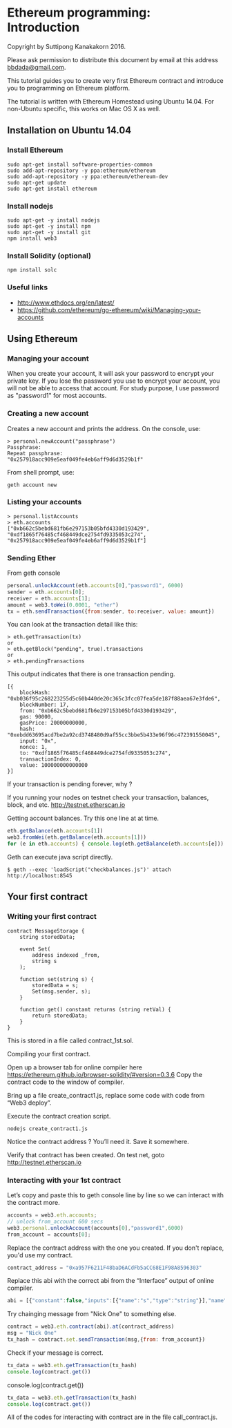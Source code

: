 # Ethereum programming: Introduction

Copyright by Suttipong Kanakakorn 2016.

Please ask permission to distribute this document by email at this address bbdada@gmail.com.

This tutorial guides you to create very first Ethereum contract and introduce
you to programming on Ethereum platform.

The tutorial is written with Ethereum Homestead using Ubuntu 14.04. For non-Ubuntu specific, this works on Mac OS X as well.

## Installation on Ubuntu 14.04

### Install Ethereum
```
sudo apt-get install software-properties-common
sudo add-apt-repository -y ppa:ethereum/ethereum
sudo add-apt-repository -y ppa:ethereum/ethereum-dev
sudo apt-get update
sudo apt-get install ethereum
```

### Install nodejs
```
sudo apt-get -y install nodejs
sudo apt-get -y install npm
sudo apt-get -y install git
npm install web3
```

### Install Solidity (optional)
```
npm install solc
```

### Useful links
* http://www.ethdocs.org/en/latest/
* https://github.com/ethereum/go-ethereum/wiki/Managing-your-accounts

## Using Ethereum

### Managing your account
When you create your account, it will ask your password to encrypt your private key. If you lose the password you use to encrypt your account, you will not be able to access that account. For study purpose, I use password as "password1" for most accounts.

### Creating a new account

Creates a new account and prints the address.
On the console, use:

```
> personal.newAccount("passphrase")
Passphrase: 
Repeat passphrase: 
"0x257918acc909e5eaf049fe4eb6aff9d6d3529b1f"
```

From shell prompt, use:
```
geth account new
```

### Listing your accounts

```
> personal.listAccounts
> eth.accounts
["0xb662c5bebd681fb6e297153b05bfd4330d193429", "0xdf1865f76485cf468449dce2754fd9335053c274", "0x257918acc909e5eaf049fe4eb6aff9d6d3529b1f"]
```


### Sending Ether

From geth console
```javascript
personal.unlockAccount(eth.accounts[0],"password1", 6000)
sender = eth.accounts[0];
receiver = eth.accounts[1];
amount = web3.toWei(0.0001, "ether")
tx = eth.sendTransaction({from:sender, to:receiver, value: amount})
```

You can look at the transaction detail like this:
```
> eth.getTransaction(tx)
or
> eth.getBlock("pending", true).transactions
or
> eth.pendingTransactions
```

This output indicates that there is one transaction pending.
```
[{
    blockHash: "0xb036f95c268223255d5c60b440de20c365c3fcc07fea5de187f88aea67e3fde6",
    blockNumber: 17,
    from: "0xb662c5bebd681fb6e297153b05bfd4330d193429",
    gas: 90000,
    gasPrice: 20000000000,
    hash: "0xebdd63695acd7be2a92cd3748480d9af55cc3bbe5b433e96f96c472391550045",
    input: "0x",
    nonce: 1,
    to: "0xdf1865f76485cf468449dce2754fd9335053c274",
    transactionIndex: 0,
    value: 100000000000000
}]
```

If your transaction is pending forever, why ?

If you running your nodes on testnet check your transaction, balances, block,
and etc.  http://testnet.etherscan.io

Getting account balances. Try this one line at at time.
```javascript
eth.getBalance(eth.accounts[1])
web3.fromWei(eth.getBalance(eth.accounts[1]))
for (e in eth.accounts) { console.log(eth.getBalance(eth.accounts[e])) };
```


Geth can execute java script directly.
```
$ geth --exec 'loadScript("checkbalances.js")' attach http://localhost:8545
```

## Your first contract

### Writing your first contract
```
contract MessageStorage {
    string storedData;

    event Set(
        address indexed _from,
        string s
    );

    function set(string s) {
        storedData = s;
        Set(msg.sender, s);
    }

    function get() constant returns (string retVal) {
        return storedData;
    }
}
```

This is stored in a file called contract_1st.sol.

Compiling your first contract.

Open up a browser tab for online compiler here
https://ethereum.github.io/browser-solidity/#version=0.3.6
Copy the contract code to the window of compiler.

Bring up a file create_contract1.js, replace some code with code from “Web3
deploy”.

Execute the contract creation script.
```
nodejs create_contract1.js
```

Notice the contract address ? You’ll need it. Save it somewhere.

Verify that contract has been created.
On test net, goto http://testnet.etherscan.io

### Interacting with your 1st contract

Let’s copy and paste this to geth console line by line so we can interact with
the contract more.
```javascript
accounts = web3.eth.accounts;
// unlock from_account 600 secs
web3.personal.unlockAccount(accounts[0],"password1",6000)
from_account = accounts[0];
```

Replace the contract address with the one you created. If you don't replace,
you'd use my contract.

```javascript
contract_address = "0xa957F6211F48baD6ACdFb5aCC68E1F98A8596303"
```

Replace this abi with the correct abi from the “Interface” output of online
compiler.
```javascript
abi = [{"constant":false,"inputs":[{"name":"s","type":"string"}],"name":"set","outputs":[],"type":"function"},{"constant":true,"inputs":[],"name":"get","outputs":[{"name":"retVal","type":"string"}],"type":"function"},{"anonymous":false,"inputs":[{"indexed":true,"name":"_from","type":"address"},{"indexed":false,"name":"s","type":"string"}],"name":"Set","type":"event"}]
```

Try chainging message from "Nick One" to something else.
```javascript
contract = web3.eth.contract(abi).at(contract_address)
msg = "Nick One"
tx_hash = contract.set.sendTransaction(msg,{from: from_account})
```

Check if your message is correct.
```javascript
tx_data = web3.eth.getTransaction(tx_hash)
console.log(contract.get())
```

console.log(contract.get())
```javascript
tx_data = web3.eth.getTransaction(tx_hash)
console.log(contract.get())
```

All of the codes for interacting with contract are in the file
call_contract.js.

